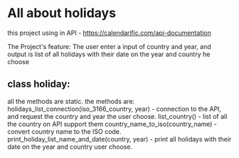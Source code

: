# All about holidays 

this project using in API - https://calendarific.com/api-documentation

The Project's feature:
The user enter a input of country and year, and output is list of all holidays with their date on the year and country he choose

## class holiday:
all the methods are static.
the methods are:
holidays_list_connection(iso_3166_country, year) - connection to the API, and request the country and year the user choose.
list_country() - list of all the country on API support them 
country_name_to_iso(country_name) - convert country name to the ISO code.
print_holiday_list_name_and_date(country, year) - print all holidays with their date on the year and country user choose.

